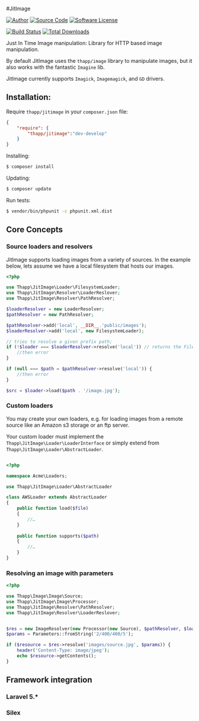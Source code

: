 #JitImage

[![Author](http://img.shields.io/badge/author-iwyg-blue.svg?style=flat-square)](https://github.com/iwyg)
[![Source Code](http://img.shields.io/badge/source-thapp/jitimage-blue.svg?style=flat-square)](https://github.com/iwyg/jitimage/tree/develop)
[![Software License](https://img.shields.io/badge/license-MIT-brightgreen.svg?style=flat-square)](https://github.com/iwyg/jitimage/blob/develop/LICENSE.md)

[![Build Status](https://img.shields.io/travis/iwyg/jitimage/develop.svg?style=flat-square)](https://travis-ci.org/iwyg/jitimage)
[![Total Downloads](https://img.shields.io/packagist/dt/thapp/jitimage.svg?style=flat-square)](https://packagist.org/packages/thapp/jitimage)


Just In Time Image manipulation: Library for HTTP based image manipulation. 

By default JitImage uses the `thapp/image` library to manipulate images, but it
also works with the fantastic `Imagine` lib. 

JitImage currently supports `Imagick`, `Imagemagick`, and `GD` drivers.


## Installation:

Require `thapp/jitimage` in your `composer.json` file:

```json
{
	"require": {
		"thapp/jitimage":"dev-develop"
	} 
}
```

Installing:

```bash
$ composer install
```

Updating:

```bash
$ composer update
```

Run tests:

```bash
$ vendor/bin/phpunit -c phpunit.xml.dist
```

## Core Concepts

### Source loaders and resolvers

JitImage supports loading images from a variety of sources. In the example below, lets assume we have a local filesystem that hosts our images.

```php
<?php

use Thapp\JitImage\Loader\FilesystemLoader;
use Thapp\JitImage\Resolver\LoaderReslover;
use Thapp\JitImage\Resolver\PathResolver;

$loaderResolver = new LoaderResolver;
$pathResolver = new PathResolver;

$pathResolver->add('local', __DIR__.'public/images');
$loaderResolver->add('local', new FilesystemLoader);

// tries to resolve a given prefix path;
if (!$loader === $loaderResolver->resolve('local')) // returns the FilesystemLoader {
    //then error
}

if (null === $path = $pathResolver->resolve('local')) {
    //then error
}

$src = $loader->load($path . '/image.jpg');


```

### Custom loaders

You may create your own loaders, e.g. for loading images from a remote source like an Amazon s3 storage or an ftp server. 

Your custom loader must implement the `Thapp\JitImage\Loader\LoaderInterface` or simply extend from `Thapp\JitImage\Loader\AbstractLoader`.

```php

<?php

namespace Acme\Loaders;

use Thapp\JitImage\Loader\AbstractLoader

class AWSLoader extends AbstractLoader
{
    public function load($file)
    {
        //…
    }
    
    public function supports($path)
    {
        //…
    }
}

```


### Resolving an image with parameters
```php
<?php

use Thapp\Image\Image\Source;
use Thapp\JitImage\Image\Processor;
use Thapp\JitImage\Resolver\PathResolver;
use Thapp\JitImage\Resolver\LoaderReslover;


$res = new ImageResolver(new Processor(new Source), $pathResolver, $loaderResolver);
$params = Parameters::fromString('2/400/400/5');

if ($resource = $res->resolve('images/source.jpg', $params)) {
    header('Content-Type: image/jpeg');
    echo $resource->getContents();
}


```

## Framework integration

### Laravel 5.*
### Silex
